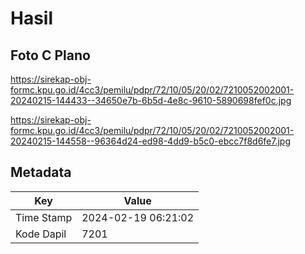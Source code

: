 # Hasil

## Foto C Plano

https://sirekap-obj-formc.kpu.go.id/4cc3/pemilu/pdpr/72/10/05/20/02/7210052002001-20240215-144433--34650e7b-6b5d-4e8c-9610-5890698fef0c.jpg

https://sirekap-obj-formc.kpu.go.id/4cc3/pemilu/pdpr/72/10/05/20/02/7210052002001-20240215-144558--96364d24-ed98-4dd9-b5c0-ebcc7f8d6fe7.jpg


## Metadata

| Key        | Value               |
| ---------- | ------------------- |
| Time Stamp | 2024-02-19 06:21:02 |
| Kode Dapil | 7201                |



